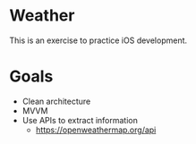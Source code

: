 # Weather
This is an exercise to practice iOS development.

# Goals
- Clean architecture 
- MVVM
- Use APIs to extract information
	- https://openweathermap.org/api